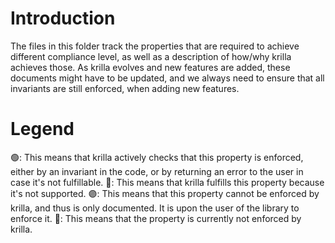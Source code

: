 # Introduction

The files in this folder track the properties that are required to achieve 
different compliance level, as well as a description of how/why krilla achieves those. 
As krilla evolves and new features are added, these documents
might have to be updated, and we always need to ensure that all invariants are still enforced,
when adding new features.

# Legend
🟢: This means that krilla actively checks that this property is enforced, either by an
invariant in the code, or by returning an error to the user in case it's not fulfillable.
🔵: This means that krilla fulfills this property because it's not supported.
🟣: This means that this property cannot be enforced by krilla, and thus is only documented.
It is upon the user of the library to enforce it.
🔴: This means that the property is currently not enforced by krilla.